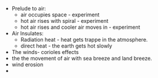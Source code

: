 - Prelude to air: 
	- air occupies space - experiment
	- hot air rises with spiral - experiment
	- hot air rises and cooler air moves in - experiment
- Air Insulates:
	- Radiation heat - heat gets trappe in the atmosphere. 
	- direct heat - the earth gets hot slowly 
- The winds- corioles effects
- the the movement of air with sea breeze and land breeze.
- wind erosion
- 